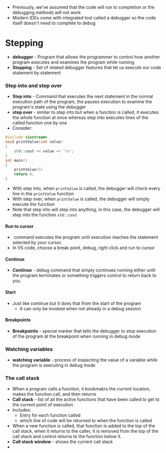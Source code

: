 - Previously, we've assumed that the code will run to completion or the debugging methods will not work
- Modern IDEs come with integrated tool called a debugger so the code itself doesn't need to complete to debug
# Stepping
- **debugger** - Program that allows the programmer to control how another program executes and examines the program while running
- **Stepping** - Set of related debugger features that let us execute our code statement by statement
### Step into and step over 
- **Step into** - Command that executes the next statement in the normal execution path of the program, the pauses execution to examine the program's state using the debugger
- **step over** - similar to step into but when a function is called, it executes the whole function at once whereas step into executes lines of the called function one by one
- Consider:
``` cpp
#include <iostream>
void printValue(int value)
{
	std::cout << value << '\n';
}
int main()
{
	printValue(5)
	return 0;
}
```

- With step into, when `printValue` is called, the debugger will check every line in the `printValue` function
- With step over, when `printValue` is called, the debugger will simply execute the function
- Note that step into will step into anything, in this case, the debugger will step into the function `std::cout`
#### Run to cursor
-  command executes the program until execution reaches the statement selected by your cursor.
- In VS code, choose a break point, debug, right click and run to cursor
#### Continue 
- **Continue** - debug command that simply continues running either until the program terminates or something triggers control to return back to you.
#### Start
- Just like continue but it does that from the start of the program
	- It can only be invoked when not already in a debug session
#### Breakpoints
- **Breakpoints** - special marker that tells the debugger to stop execution of the program at the breakpoint when running in debug mode
### Watching variables
- **watching variable** - process of inspecting the value of a variable while the program is executing in debug mode
### The call stack
- When a program calls a function, it bookmakrs the current location, makes the function call, and then returns
- **Call stack** - list of all the active functions that have been called to get to the current point of execution
- Includes:
	- Entry for each function called
	- which line of code will be returned to when the function is called
- When a new function is called, that function is added to the top of the call stack, when it returns to the caller, it is removed from the top of the call stack and control returns to the function below it.
- **Call stack window** - shows the current call stack
- 